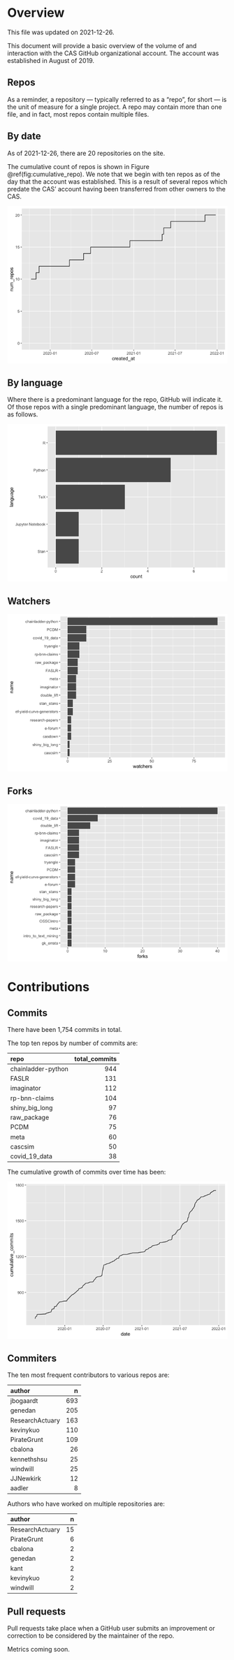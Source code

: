 # Overview

This file was updated on 2021-12-26.

This document will provide a basic overview of the volume of and
interaction with the CAS GitHub organizational account. The account was
established in August of 2019.

## Repos

As a reminder, a repository — typically referred to as a “repo”, for
short — is the unit of measure for a single project. A repo may contain
more than one file, and in fact, most repos contain multiple files.

## By date

As of 2021-12-26, there are 20 repositories on the site.

The cumulative count of repos is shown in Figure
@ref(fig:cumulative\_repo). We note that we begin with ten repos as of
the day that the account was established. This is a result of several
repos which predate the CAS’ account having been transferred from other
owners to the CAS.

![](core_metrics_files/figure-markdown_strict/cumulative_repo-1.png)

## By language

Where there is a predominant language for the repo, GitHub will indicate
it. Of those repos with a single predominant language, the number of
repos is as follows.

![](core_metrics_files/figure-markdown_strict/unnamed-chunk-5-1.png)

## Watchers

![](core_metrics_files/figure-markdown_strict/unnamed-chunk-6-1.png)

<!--
## Stars


-->

## Forks

![](core_metrics_files/figure-markdown_strict/unnamed-chunk-8-1.png)

<!-- Maybe add some stuff about words in the description or some shit. -->

# Contributions

## Commits

There have been 1,754 commits in total.

The top ten repos by number of commits are:

<table>
<thead>
<tr class="header">
<th style="text-align: left;">repo</th>
<th style="text-align: right;">total_commits</th>
</tr>
</thead>
<tbody>
<tr class="odd">
<td style="text-align: left;">chainladder-python</td>
<td style="text-align: right;">944</td>
</tr>
<tr class="even">
<td style="text-align: left;">FASLR</td>
<td style="text-align: right;">131</td>
</tr>
<tr class="odd">
<td style="text-align: left;">imaginator</td>
<td style="text-align: right;">112</td>
</tr>
<tr class="even">
<td style="text-align: left;">rp-bnn-claims</td>
<td style="text-align: right;">104</td>
</tr>
<tr class="odd">
<td style="text-align: left;">shiny_big_long</td>
<td style="text-align: right;">97</td>
</tr>
<tr class="even">
<td style="text-align: left;">raw_package</td>
<td style="text-align: right;">76</td>
</tr>
<tr class="odd">
<td style="text-align: left;">PCDM</td>
<td style="text-align: right;">75</td>
</tr>
<tr class="even">
<td style="text-align: left;">meta</td>
<td style="text-align: right;">60</td>
</tr>
<tr class="odd">
<td style="text-align: left;">cascsim</td>
<td style="text-align: right;">50</td>
</tr>
<tr class="even">
<td style="text-align: left;">covid_19_data</td>
<td style="text-align: right;">38</td>
</tr>
</tbody>
</table>

The cumulative growth of commits over time has been:

![](core_metrics_files/figure-markdown_strict/unnamed-chunk-12-1.png)

<!-- Show commits over time for each repo separately. 

![](core_metrics_files/figure-markdown_strict/unnamed-chunk-13-1.png)

![](core_metrics_files/figure-markdown_strict/unnamed-chunk-14-1.png)


![](core_metrics_files/figure-markdown_strict/unnamed-chunk-15-1.png)

```
## <ggproto object: Class FacetWrap, Facet, gg>
##     compute_layout: function
##     draw_back: function
##     draw_front: function
##     draw_labels: function
##     draw_panels: function
##     finish_data: function
##     init_scales: function
##     map_data: function
##     params: list
##     setup_data: function
##     setup_params: function
##     shrink: TRUE
##     train_scales: function
##     vars: function
##     super:  <ggproto object: Class FacetWrap, Facet, gg>
```


-->

## Commiters

The ten most frequent contributors to various repos are:

<table>
<thead>
<tr class="header">
<th style="text-align: left;">author</th>
<th style="text-align: right;">n</th>
</tr>
</thead>
<tbody>
<tr class="odd">
<td style="text-align: left;">jbogaardt</td>
<td style="text-align: right;">693</td>
</tr>
<tr class="even">
<td style="text-align: left;">genedan</td>
<td style="text-align: right;">205</td>
</tr>
<tr class="odd">
<td style="text-align: left;">ResearchActuary</td>
<td style="text-align: right;">163</td>
</tr>
<tr class="even">
<td style="text-align: left;">kevinykuo</td>
<td style="text-align: right;">110</td>
</tr>
<tr class="odd">
<td style="text-align: left;">PirateGrunt</td>
<td style="text-align: right;">109</td>
</tr>
<tr class="even">
<td style="text-align: left;">cbalona</td>
<td style="text-align: right;">26</td>
</tr>
<tr class="odd">
<td style="text-align: left;">kennethshsu</td>
<td style="text-align: right;">25</td>
</tr>
<tr class="even">
<td style="text-align: left;">windwill</td>
<td style="text-align: right;">25</td>
</tr>
<tr class="odd">
<td style="text-align: left;">JJNewkirk</td>
<td style="text-align: right;">12</td>
</tr>
<tr class="even">
<td style="text-align: left;">aadler</td>
<td style="text-align: right;">8</td>
</tr>
</tbody>
</table>

Authors who have worked on multiple repositories are:

<table>
<thead>
<tr class="header">
<th style="text-align: left;">author</th>
<th style="text-align: right;">n</th>
</tr>
</thead>
<tbody>
<tr class="odd">
<td style="text-align: left;">ResearchActuary</td>
<td style="text-align: right;">15</td>
</tr>
<tr class="even">
<td style="text-align: left;">PirateGrunt</td>
<td style="text-align: right;">6</td>
</tr>
<tr class="odd">
<td style="text-align: left;">cbalona</td>
<td style="text-align: right;">2</td>
</tr>
<tr class="even">
<td style="text-align: left;">genedan</td>
<td style="text-align: right;">2</td>
</tr>
<tr class="odd">
<td style="text-align: left;">kant</td>
<td style="text-align: right;">2</td>
</tr>
<tr class="even">
<td style="text-align: left;">kevinykuo</td>
<td style="text-align: right;">2</td>
</tr>
<tr class="odd">
<td style="text-align: left;">windwill</td>
<td style="text-align: right;">2</td>
</tr>
</tbody>
</table>

## Pull requests

Pull requests take place when a GitHub user submits an improvement or
correction to be considered by the maintainer of the repo.

Metrics coming soon.
